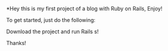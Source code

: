 *Hey this is my first project of a blog with Ruby on Rails, Enjoy!


To get started, just do the following:

Download the project and run Rails s!

Thanks!
